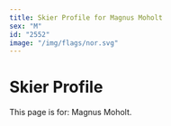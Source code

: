 ```yaml
---
title: Skier Profile for Magnus Moholt
sex: "M"
id: "2552"
image: "/img/flags/nor.svg" 
---
```


# Skier Profile

This page is for: Magnus Moholt.
    